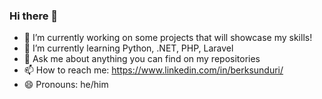 ### Hi there 👋



- 🔭 I’m currently working on some projects that will showcase my skills!
- 🌱 I’m currently learning Python, .NET, PHP, Laravel
- 💬 Ask me about anything you can find on my repositories
- 📫 How to reach me: https://www.linkedin.com/in/berksunduri/
- 😄 Pronouns: he/him
